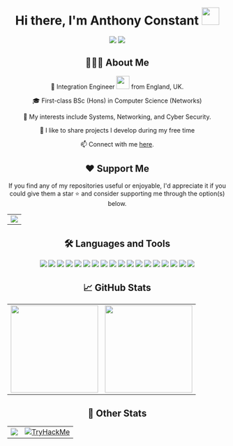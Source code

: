 <div align="center">
<h1 align="center"> Hi there, I'm Anthony Constant <img src="https://media.giphy.com/media/hvRJCLFzcasrR4ia7z/giphy.gif" width="40"></h1>
 <a href="https://www.linkedin.com/in/anthonyjgconstant/"><img src="https://img.shields.io/badge/LinkedIn-0077B5?style=for-the-badge&logo=linkedin&logoColor=white"></a>
	<a href="https://discord.com/channels/776233923767173181/889908087631253565"><img src="https://img.shields.io/badge/Discord-7289DA?style=for-the-badge&logo=discord&logoColor=white"></a>
</div>

<div align="center">
	<h2>👨🏻‍💻 About Me</h2>
	<p>💼 Integration Engineer <img src="https://media.giphy.com/media/WUlplcMpOCEmTGBtBW/giphy.gif" width="30"> from England, UK.</p>
 <p>🎓 First-class BSc (Hons) in Computer Science (Networks)</p>
 <p>🔭 My interests include Systems, Networking, and Cyber Security.</p>
	<p>🐙 I like to share projects I develop during my free time</p>
	<p>📫 Connect with me <a href="https://anthony-constant.github.io">here</a>.</p>
</div>

<div align="center">
	<h2>❤️ Support Me</h2>
	<p>If you find any of my repositories useful or enjoyable, I'd appreciate it if you could give them a star ⭐ and consider supporting me through the option(s) below.</p>
	<table>
		<tr>
			<td>
				<a href="https://ko-fi.com/anthonyconstant">
					<img src="https://ko-fi.com/img/githubbutton_sm.svg">
				</a>
			</td>
		</tr>
	</table>
</div>

<div align="center">
	<h2>🛠 Languages and Tools</h2>
	<img src="https://img.shields.io/badge/html5-%23E34F26.svg?style=for-the-badge&logo=html5&logoColor=white">
	<img src="https://img.shields.io/badge/css3-%231572B6.svg?style=for-the-badge&logo=css3&logoColor=white">
	<img src="https://img.shields.io/badge/javascript-%23323330.svg?style=for-the-badge&logo=javascript&logoColor=%23F7DF1E">
	<img src="https://img.shields.io/badge/bootstrap-%23563D7C.svg?style=for-the-badge&logo=bootstrap&logoColor=white">
	<img src="https://img.shields.io/badge/jquery-%230769AD.svg?style=for-the-badge&logo=jquery&logoColor=white">
	<img src="https://img.shields.io/badge/python-3670A0?style=for-the-badge&logo=python&logoColor=ffdd54">
	<img src="https://img.shields.io/badge/azure-%230072C6.svg?style=for-the-badge&logo=microsoftazure&logoColor=white">
	<img src="https://img.shields.io/badge/Cloudflare-F38020?style=for-the-badge&logo=Cloudflare&logoColor=white">
	<img src="https://img.shields.io/badge/Replit-DD1200?style=for-the-badge&logo=Replit&logoColor=white">
	<img src="https://img.shields.io/badge/Visual%20Studio%20Code-0078d7.svg?style=for-the-badge&logo=visual-studio-code&logoColor=white">
	<img src="https://img.shields.io/badge/github-%23121011.svg?style=for-the-badge&logo=github&logoColor=white">
	<img src="https://img.shields.io/badge/markdown-%23000000.svg?style=for-the-badge&logo=markdown&logoColor=white">
	<img src="https://img.shields.io/badge/Windows-0078D6?style=for-the-badge&logo=windows&logoColor=white">
	<img src="https://img.shields.io/badge/mac%20os-000000?style=for-the-badge&logo=macos&logoColor=F0F0F0">
	<img src="https://img.shields.io/badge/Android-3DDC84?style=for-the-badge&logo=android&logoColor=white">
	<img src="https://img.shields.io/badge/Linux-FCC624?style=for-the-badge&logo=linux&logoColor=black">
	<img src="https://img.shields.io/badge/-RaspberryPi-C51A4A?style=for-the-badge&logo=Raspberry-Pi">
	<img src="https://img.shields.io/badge/ansible-%231A1918.svg?style=for-the-badge&logo=ansible&logoColor=white">
</div>

<div align="center">
	<h2>📈 GitHub Stats</h2>
	<table>
		<tr>
			<td>
				<a href="https://github.com/Anthony-Constant?tab=repositories">
					<img src="https://github-readme-streak-stats.herokuapp.com?user=Anthony-Constant&theme=dark" height="200">
				</a>
			</td>
			<td>
				<a href="https://github.com/Anthony-Constant?tab=repositories">
					<img src="https://github-readme-stats.vercel.app/api/top-langs?username=Anthony-Constant&show_icons=true&locale=en&layout=compact&theme=dark" height="200">
				</a>
			</td>
		</tr>
	</table>
</div>

<div align="center">
	<h2>👀 Other Stats</h2>
	<table>
		<tr>
			<td>
				<div align="center">
					<a href="https://github.com/Anthony-Constant/">
						<img src="https://komarev.com/ghpvc/?username=Anthony-Constant">
					</a>
				</div>
			</td>
			<td>
				<div align="center">
					<a href="https://tryhackme.com/p/AC999">
						<img src="https://tryhackme-badges.s3.amazonaws.com/AC999.png" alt="TryHackMe">
					</a>
				</div>
			</td>
		</tr>
	</table>
</div>



<!--
Awesome things that didn't make it to the final version 😭
---
https://ip.anthonyconstant.co.uk/
https://spg.anthonyconstant.co.uk/

-->

    
